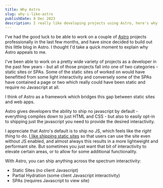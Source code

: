 ```yaml
---
title: Why Astro
slug: why-i-like-astro
publishDate: 8 Dec 2023
description: I really like developing projects using Astro, here's why
---
```


I've had the good luck to be able to work on a couple of [Astro](https://astro.build/) projects professionally in the last few months, and have since decided to build out this little blog in Astro.  I thought I'd take a quick moment to explain why Astro appeals to me.

I've been able to work on a pretty wide variety of projects as a developer in the past few years - but all of those projects fall into one of two categories - static sites or SPAs.  Some of the static sites of worked on would have benefitted from some light interactivity and conversely some of the SPAs have contained a page or two which really could have been static and require no Javascript at all.

I think of Astro as a framework which bridges this gap between static sites and web apps.  

Astro gives developers the ability to ship no javascript by default - everything compiles down to just HTML and CSS - but also to easily opt-in to shipping just the javascript you need to provide the desired interactivity.

I appreciate that Astro's default is to ship no JS, which feels like the _right thing_ to do.  [I like shipping static sites](/blog/static-sites-101/) so that users can use the site even without JS enabled, and almost always this results in a more lightweight and performant site.  But sometimes you just want that bit of interactivity to elevate certain areas, or to allow for some additional functionality.

With Astro, you can ship anything across the spectrum interactivity:

- Static Sites (no client Javascript)
- Partial Hydration (some client Javascript interactivity)
- SPAs (requires Javascript to view site)
